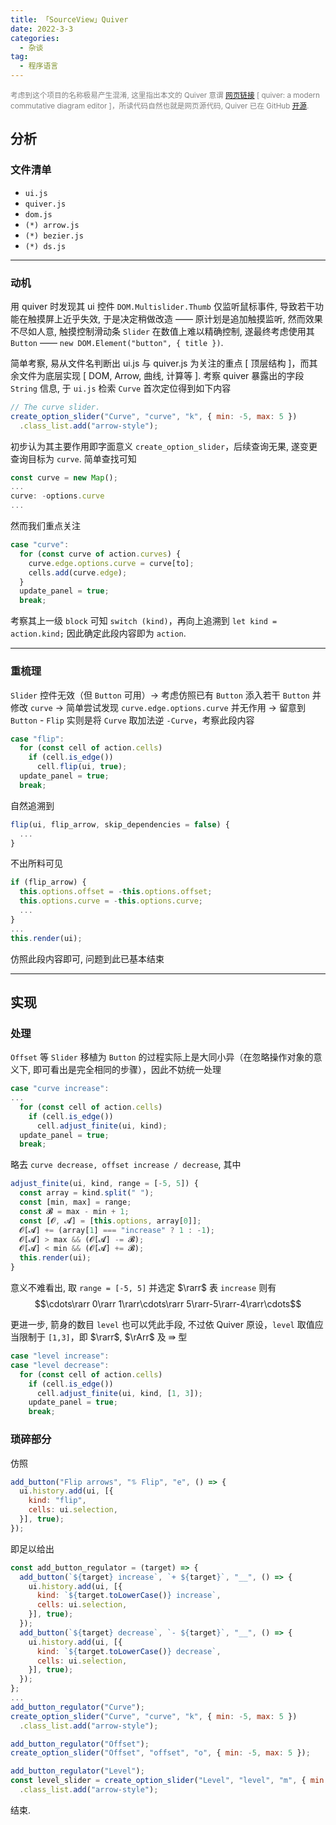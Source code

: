 ```yaml
---
title: 「SourceView」Quiver
date: 2022-3-3
categories:
  - 杂谈
tag:
  - 程序语言
---
```


<style>
small {
  color: grey;
}

</style>

<small>考虑到这个项目的名称极易产生混淆, 这里指出本文的 Quiver 意谓 [网页链接](https://q.uiver.app) $[$ quiver: a modern commutative diagram editor $]$，所读代码自然也就是网页源代码, Quiver 已在 GitHub [开源](https://github.com/varkor/quiver).</small>

## 分析

### 文件清单
- `ui.js`
- `quiver.js`
- `dom.js`
- `(*) arrow.js`
- `(*) bezier.js`
- `(*) ds.js`

---

### 动机
用 quiver 时发现其 ui 控件 `DOM.Multislider.Thumb` 仅监听鼠标事件, 导致若干功能在触摸屏上近乎失效, 于是决定稍做改造 $——$ 原计划是追加触摸监听, 然而效果不尽如人意, 触摸控制滑动条 `Slider` 在数值上难以精确控制, 遂最终考虑使用其 `Button` $——$ `new DOM.Element("button", { title })`.

简单考察, 易从文件名判断出 ui.js 与 quiver.js 为关注的重点 $[$ 顶层结构 $]$，而其余文件为底层实现 $[$ <inc>DOM</inc>, <inc>Arrow</inc>, 曲线, 计算等 $]$. 考察 quiver 暴露出的字段 `String` 信息, 于 `ui.js` 检索 `Curve` 首次定位得到如下内容
```JavaScript
// The curve slider.
create_option_slider("Curve", "curve", "k", { min: -5, max: 5 })
  .class_list.add("arrow-style");
```
初步认为其主要作用即字面意义 `create_option_slider`，后续查询无果, 遂变更查询目标为 `curve`. 简单查找可知
```JavaScript
const curve = new Map();
...
curve: -options.curve
...
```
然而我们重点关注
```JavaScript
case "curve":
  for (const curve of action.curves) {
    curve.edge.options.curve = curve[to];
    cells.add(curve.edge);
  }
  update_panel = true;
  break;
```
考察其上一级 `block` 可知 `switch (kind)`，再向上追溯到 `let kind = action.kind;` 因此确定此段内容即为 `action`.

---

### 重梳理

`Slider` 控件无效（但 `Button` 可用）$\longrightarrow$ 考虑仿照已有 `Button` 添入若干 `Button` 并修改 `curve` $\longrightarrow$ 简单尝试发现 `curve.edge.options.curve` 并无作用 $\longrightarrow$ 留意到 `Button` - `Flip` 实则是将 `Curve` 取加法逆 `-Curve`，考察此段内容

```JavaScript
case "flip":
  for (const cell of action.cells)
    if (cell.is_edge())
      cell.flip(ui, true);
  update_panel = true;
  break;
```
自然追溯到
```JavaScript
flip(ui, flip_arrow, skip_dependencies = false) {
  ...
}
```
不出所料可见
```JavaScript
if (flip_arrow) {
  this.options.offset = -this.options.offset;
  this.options.curve = -this.options.curve;
  ...
}
...
this.render(ui);
```
仿照此段内容即可, 问题到此已基本结束

---

## 实现

### 处理
`Offset` 等 `Slider` 移植为 `Button` 的过程实际上是大同小异（在忽略操作对象的意义下, 即可看出是完全相同的步骤），因此不妨统一处理
```JavaScript
case "curve increase":
...
  for (const cell of action.cells)
    if (cell.is_edge())
      cell.adjust_finite(ui, kind);
  update_panel = true;
  break;
```
略去 `curve decrease, offset increase / decrease`, 其中
```JavaScript
adjust_finite(ui, kind, range = [-5, 5]) {
  const array = kind.split(" ");
  const [min, max] = range;
  const 𝓑 = max - min + 1;
  const [𝓞, 𝓐] = [this.options, array[0]];
  𝓞[𝓐] += (array[1] === "increase" ? 1 : -1);
  𝓞[𝓐] > max && (𝓞[𝓐] -= 𝓑);
  𝓞[𝓐] < min && (𝓞[𝓐] += 𝓑);
  this.render(ui);
}
```

意义不难看出, 取 `range = [-5, 5]` 并选定 $\rarr$ 表 `increase` 则有
$$\cdots\rarr 0\rarr 1\rarr\cdots\rarr 5\rarr-5\rarr-4\rarr\cdots$$

更进一步, 箭身的数目 `level` 也可以凭此手段, 不过依 Quiver 原设，`level` 取值应当限制于 `[1,3]`，即 $\rarr$, $\rArr$ 及 $\Rrightarrow$ 型
```JavaScript
case "level increase":
case "level decrease":
  for (const cell of action.cells)
    if (cell.is_edge())
      cell.adjust_finite(ui, kind, [1, 3]);
    update_panel = true;
    break;
```

### 琐碎部分
仿照
```JavaScript
add_button("Flip arrows", "⥮ Flip", "e", () => {
  ui.history.add(ui, [{
    kind: "flip",
    cells: ui.selection,
  }], true);
});
```
即足以给出
```JavaScript
const add_button_regulator = (target) => {
  add_button(`${target} increase`, `+ ${target}`, "__", () => {
    ui.history.add(ui, [{
      kind: `${target.toLowerCase()} increase`,
      cells: ui.selection,
    }], true);
  });
  add_button(`${target} decrease`, `- ${target}`, "__", () => {
    ui.history.add(ui, [{
      kind: `${target.toLowerCase()} decrease`,
      cells: ui.selection,
    }], true);
  });
};
...
add_button_regulator("Curve");
create_option_slider("Curve", "curve", "k", { min: -5, max: 5 })
  .class_list.add("arrow-style");

add_button_regulator("Offset");
create_option_slider("Offset", "offset", "o", { min: -5, max: 5 });

add_button_regulator("Level");
const level_slider = create_option_slider("Level", "level", "m", { min: 1, max: 3 })
  .class_list.add("arrow-style");
```

结束.






